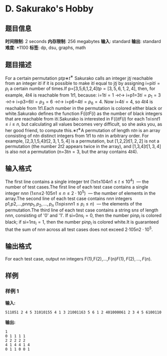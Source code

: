 # D. Sakurako's Hobby

## 题目信息

**时间限制**: 2 seconds
**内存限制**: 256 megabytes
**输入**: standard
**输出**: standard
**难度**: *1100
**标签**: dp, dsu, graphs, math

## 题目描述

For a certain permutation p$t$$p$∗$t$$^{\text{∗}}$ Sakurako calls an integer j$t$$j$ reachable from an integer i$t$$i$ if it is possible to make i$t$$i$ equal to j$t$$j$ by assigning i=pi$t$$i=p_i$ a certain number of times.If p=[3,5,6,1,2,4]$t$$p=[3,5,6,1,2,4]$, then, for example, 4$t$$4$ is reachable from 1$t$$1$, because: i=1$t$$i=1$ →$t$$\rightarrow$ i=p1=3$t$$i=p_1=3$ →$t$$\rightarrow$ i=p3=6$t$$i=p_3=6$ →$t$$\rightarrow$ i=p6=4$t$$i=p_6=4$. Now i=4$t$$i=4$, so 4$t$$4$ is reachable from 1$t$$1$.Each number in the permutation is colored either black or white.Sakurako defines the function F(i)$t$$F(i)$ as the number of black integers that are reachable from i$t$$i$.Sakurako is interested in F(i)$t$$F(i)$ for each 1≤i≤n$t$$1\le i\le n$, but calculating all values becomes very difficult, so she asks you, as her good friend, to compute this.∗$t$$^{\text{∗}}$A permutation of length n$t$$n$ is an array consisting of n$t$$n$ distinct integers from 1$t$$1$ to n$t$$n$ in arbitrary order. For example, [2,3,1,5,4]$t$$[2,3,1,5,4]$ is a permutation, but [1,2,2]$t$$[1,2,2]$ is not a permutation (the number 2$t$$2$ appears twice in the array), and [1,3,4]$t$$[1,3,4]$ is also not a permutation (n=3$t$$n=3$, but the array contains 4$t$$4$).

## 输入格式

The first line contains a single integer t$n$$t$ (1≤t≤104$n$$1\le t\le 10^4$)  — the number of test cases.The first line of each test case contains a single integer n$n$$n$ (1≤n≤2⋅105$n$$1\le n\le 2\cdot 10^5$)  — the number of elements in the array.The second line of each test case contains n$n$$n$ integers p1,p2,…,pn$n$$p_1, p_2, \dots, p_n$ (1≤pi≤n$n$$1\le p_i\le n$)  — the elements of the permutation.The third line of each test case contains a string s$n$$s$ of length n$n$$n$, consisting of '0' and '1'. If si=0$n$$s_i=0$, then the number pi$n$$p_i$ is colored black; if si=1$n$$s_i=1$, then the number pi$n$$p_i$ is colored white.It is guaranteed that the sum of n$n$$n$ across all test cases does not exceed 2⋅105$n$$2\cdot 10^5$.

## 输出格式

For each test case, output n$n$ integers F(1),F(2),…,F(n)$F(1), F(2), \dots, F(n)$.

## 样例

### 样例 1

**输入:**
```
511051 2 4 5 31010155 4 1 3 21001163 5 6 1 2 401000061 2 3 4 5 6100110
```

**输出:**
```
1 
0 1 1 1 1 
2 2 2 2 2 
4 1 4 4 1 4 
0 1 1 0 0 1
```
